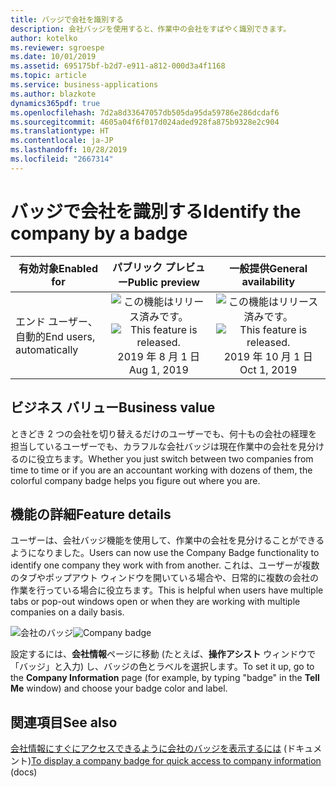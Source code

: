 ```yaml
---
title: バッジで会社を識別する
description: 会社バッジを使用すると、作業中の会社をすばやく識別できます。
author: kotelko
ms.reviewer: sgroespe
ms.date: 10/01/2019
ms.assetid: 695175bf-b2d7-e911-a812-000d3a4f1168
ms.topic: article
ms.service: business-applications
ms.author: blazkote
dynamics365pdf: true
ms.openlocfilehash: 7d2a8d33647057db505da95da59786e286dcdaf6
ms.sourcegitcommit: 4605a04f6f017d024aded928fa875b9328e2c904
ms.translationtype: HT
ms.contentlocale: ja-JP
ms.lasthandoff: 10/28/2019
ms.locfileid: "2667314"
---
```

# <a name="identify-the-company-by-a-badge"></a><span data-ttu-id="92c14-103">バッジで会社を識別する</span><span class="sxs-lookup"><span data-stu-id="92c14-103">Identify the company by a badge</span></span>


| <span data-ttu-id="92c14-104">有効対象</span><span class="sxs-lookup"><span data-stu-id="92c14-104">Enabled for</span></span>    |  <span data-ttu-id="92c14-105">パブリック プレビュー</span><span class="sxs-lookup"><span data-stu-id="92c14-105">Public preview</span></span> | <span data-ttu-id="92c14-106">一般提供</span><span class="sxs-lookup"><span data-stu-id="92c14-106">General availability</span></span> | 
| ---------- | :----------: |:----------: |
|<span data-ttu-id="92c14-107">エンド ユーザー、自動的</span><span class="sxs-lookup"><span data-stu-id="92c14-107">End users, automatically</span></span>|<span data-ttu-id="92c14-108">![この機能はリリース済みです。](/dynamics365-release-plan/media/green-checkmark.png "この機能はリリース済みです。")</span><span class="sxs-lookup"><span data-stu-id="92c14-108">![This feature is released.](/dynamics365-release-plan/media/green-checkmark.png "This feature is released.")</span></span> <span data-ttu-id="92c14-109">2019 年 8 月 1 日</span><span class="sxs-lookup"><span data-stu-id="92c14-109">Aug 1, 2019</span></span>| <span data-ttu-id="92c14-110">![この機能はリリース済みです。](/dynamics365-release-plan/media/green-checkmark.png "この機能はリリース済みです。")</span><span class="sxs-lookup"><span data-stu-id="92c14-110">![This feature is released.](/dynamics365-release-plan/media/green-checkmark.png "This feature is released.")</span></span> <span data-ttu-id="92c14-111">2019 年 10 月 1 日</span><span class="sxs-lookup"><span data-stu-id="92c14-111">Oct 1, 2019</span></span>|


## <a name="business-value"></a><span data-ttu-id="92c14-112">ビジネス バリュー</span><span class="sxs-lookup"><span data-stu-id="92c14-112">Business value</span></span>
<!-- bv start -->
<span data-ttu-id="92c14-113">ときどき 2 つの会社を切り替えるだけのユーザーでも、何十もの会社の経理を担当しているユーザーでも、カラフルな会社バッジは現在作業中の会社を見分けるのに役立ちます。</span><span class="sxs-lookup"><span data-stu-id="92c14-113">Whether you just switch between two companies from time to time or if you are an accountant working with dozens of them, the colorful company badge helps you figure out where you are.</span></span>
<!-- bv end -->



## <a name="feature-details"></a><span data-ttu-id="92c14-114">機能の詳細</span><span class="sxs-lookup"><span data-stu-id="92c14-114">Feature details</span></span>
<!--feature detail start -->
<span data-ttu-id="92c14-115">ユーザーは、会社バッジ機能を使用して、作業中の会社を見分けることができるようになりました。</span><span class="sxs-lookup"><span data-stu-id="92c14-115">Users can now use the Company Badge functionality to identify one company they work with from another.</span></span> <span data-ttu-id="92c14-116">これは、ユーザーが複数のタブやポップアウト ウィンドウを開いている場合や、日常的に複数の会社の作業を行っている場合に役立ちます。</span><span class="sxs-lookup"><span data-stu-id="92c14-116">This is helpful when users have multiple tabs or pop-out windows open or when they are working with multiple companies on a daily basis.</span></span>

<span data-ttu-id="92c14-117">![会社のバッジ](media/badge.png "会社のバッジ")</span><span class="sxs-lookup"><span data-stu-id="92c14-117">![Company badge](media/badge.png "Company badge")</span></span>

<span data-ttu-id="92c14-118">設定するには、**会社情報**ページに移動 (たとえば、**操作アシスト** ウィンドウで「バッジ」と入力) し、バッジの色とラベルを選択します。</span><span class="sxs-lookup"><span data-stu-id="92c14-118">To set it up, go to the **Company Information** page (for example, by typing "badge" in the **Tell Me** window) and choose your badge color and label.</span></span>
<!--feature detail end -->










## <a name="see-also"></a><span data-ttu-id="92c14-119">関連項目</span><span class="sxs-lookup"><span data-stu-id="92c14-119">See also</span></span>

<span data-ttu-id="92c14-120">[会社情報にすぐにアクセスできるように会社のバッジを表示するには](https://docs.microsoft.com/dynamics365/business-central/ui-change-basic-settings#to-display-a-company-badge-for-quick-access-to-company-information) (ドキュメント)</span><span class="sxs-lookup"><span data-stu-id="92c14-120">[To display a company badge for quick access to company information](https://docs.microsoft.com/dynamics365/business-central/ui-change-basic-settings#to-display-a-company-badge-for-quick-access-to-company-information) (docs)</span></span>
